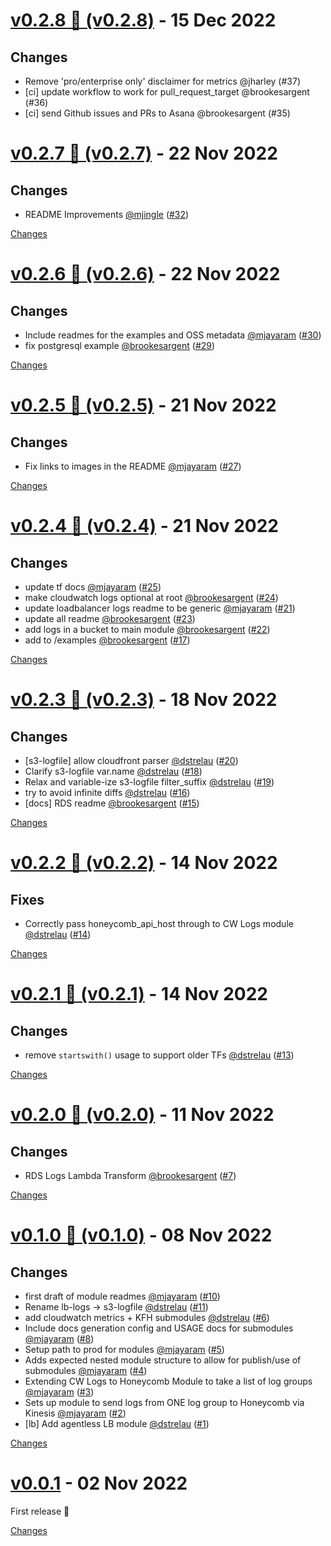 <a name="v0.2.8"></a>
# [v0.2.8 🌈 (v0.2.8)](https://github.com/honeycombio/terraform-aws-honeycomb-integrations/releases/tag/v0.2.8) - 15 Dec 2022

## Changes

- Remove 'pro/enterprise only' disclaimer for metrics @jharley (#37)
- [ci] update workflow to work for pull\_request\_target @brookesargent (#36)
- [ci] send Github issues and PRs to Asana @brookesargent (#35)

<a name="v0.2.7"></a>
# [v0.2.7 🌈 (v0.2.7)](https://github.com/honeycombio/terraform-aws-honeycomb-integrations/releases/tag/v0.2.7) - 22 Nov 2022

## Changes

- README Improvements [@mjingle](https://github.com/mjingle) ([#32](https://github.com/honeycombio/terraform-aws-honeycomb-integrations/issues/32))


[Changes][v0.2.7]


<a name="v0.2.6"></a>
# [v0.2.6 🌈 (v0.2.6)](https://github.com/honeycombio/terraform-aws-honeycomb-integrations/releases/tag/v0.2.6) - 22 Nov 2022

## Changes

- Include readmes for the examples and OSS metadata [@mjayaram](https://github.com/mjayaram) ([#30](https://github.com/honeycombio/terraform-aws-honeycomb-integrations/issues/30))
- fix postgresql example [@brookesargent](https://github.com/brookesargent) ([#29](https://github.com/honeycombio/terraform-aws-honeycomb-integrations/issues/29))


[Changes][v0.2.6]


<a name="v0.2.5"></a>
# [v0.2.5 🌈 (v0.2.5)](https://github.com/honeycombio/terraform-aws-honeycomb-integrations/releases/tag/v0.2.5) - 21 Nov 2022

## Changes

- Fix links to images in the README [@mjayaram](https://github.com/mjayaram) ([#27](https://github.com/honeycombio/terraform-aws-honeycomb-integrations/issues/27))


[Changes][v0.2.5]


<a name="v0.2.4"></a>
# [v0.2.4 🌈 (v0.2.4)](https://github.com/honeycombio/terraform-aws-honeycomb-integrations/releases/tag/v0.2.4) - 21 Nov 2022

## Changes

- update tf docs [@mjayaram](https://github.com/mjayaram) ([#25](https://github.com/honeycombio/terraform-aws-honeycomb-integrations/issues/25))
- make cloudwatch logs optional at root [@brookesargent](https://github.com/brookesargent) ([#24](https://github.com/honeycombio/terraform-aws-honeycomb-integrations/issues/24))
- update loadbalancer logs readme to be generic [@mjayaram](https://github.com/mjayaram) ([#21](https://github.com/honeycombio/terraform-aws-honeycomb-integrations/issues/21))
- update all readme [@brookesargent](https://github.com/brookesargent) ([#23](https://github.com/honeycombio/terraform-aws-honeycomb-integrations/issues/23))
- add logs in a bucket to main module [@brookesargent](https://github.com/brookesargent) ([#22](https://github.com/honeycombio/terraform-aws-honeycomb-integrations/issues/22))
- add to /examples [@brookesargent](https://github.com/brookesargent) ([#17](https://github.com/honeycombio/terraform-aws-honeycomb-integrations/issues/17))


[Changes][v0.2.4]


<a name="v0.2.3"></a>
# [v0.2.3 🌈 (v0.2.3)](https://github.com/honeycombio/terraform-aws-honeycomb-integrations/releases/tag/v0.2.3) - 18 Nov 2022

## Changes

- [s3-logfile] allow cloudfront parser [@dstrelau](https://github.com/dstrelau) ([#20](https://github.com/honeycombio/terraform-aws-honeycomb-integrations/issues/20))
- Clarify s3-logfile var.name [@dstrelau](https://github.com/dstrelau) ([#18](https://github.com/honeycombio/terraform-aws-honeycomb-integrations/issues/18))
- Relax and variable-ize s3-logfile filter\_suffix [@dstrelau](https://github.com/dstrelau) ([#19](https://github.com/honeycombio/terraform-aws-honeycomb-integrations/issues/19))
- try to avoid infinite diffs [@dstrelau](https://github.com/dstrelau) ([#16](https://github.com/honeycombio/terraform-aws-honeycomb-integrations/issues/16))
- [docs] RDS readme [@brookesargent](https://github.com/brookesargent) ([#15](https://github.com/honeycombio/terraform-aws-honeycomb-integrations/issues/15))


[Changes][v0.2.3]


<a name="v0.2.2"></a>
# [v0.2.2 🌈 (v0.2.2)](https://github.com/honeycombio/terraform-aws-honeycomb-integrations/releases/tag/v0.2.2) - 14 Nov 2022

## Fixes

- Correctly pass honeycomb\_api\_host through to CW Logs module [@dstrelau](https://github.com/dstrelau) ([#14](https://github.com/honeycombio/terraform-aws-honeycomb-integrations/issues/14))


[Changes][v0.2.2]


<a name="v0.2.1"></a>
# [v0.2.1 🌈 (v0.2.1)](https://github.com/honeycombio/terraform-aws-honeycomb-integrations/releases/tag/v0.2.1) - 14 Nov 2022

## Changes

- remove `startswith()` usage to support older TFs [@dstrelau](https://github.com/dstrelau) ([#13](https://github.com/honeycombio/terraform-aws-honeycomb-integrations/issues/13))


[Changes][v0.2.1]


<a name="v0.2.0"></a>
# [v0.2.0 🌈 (v0.2.0)](https://github.com/honeycombio/terraform-aws-honeycomb-integrations/releases/tag/v0.2.0) - 11 Nov 2022

## Changes

- RDS Logs Lambda Transform [@brookesargent](https://github.com/brookesargent) ([#7](https://github.com/honeycombio/terraform-aws-honeycomb-integrations/issues/7))


[Changes][v0.2.0]


<a name="v0.1.0"></a>
# [v0.1.0 🌈 (v0.1.0)](https://github.com/honeycombio/terraform-aws-honeycomb-integrations/releases/tag/v0.1.0) - 08 Nov 2022

## Changes

- first draft of module readmes [@mjayaram](https://github.com/mjayaram) ([#10](https://github.com/honeycombio/terraform-aws-honeycomb-integrations/issues/10))
- Rename lb-logs -> s3-logfile [@dstrelau](https://github.com/dstrelau) ([#11](https://github.com/honeycombio/terraform-aws-honeycomb-integrations/issues/11))
- add cloudwatch metrics + KFH submodules [@dstrelau](https://github.com/dstrelau) ([#6](https://github.com/honeycombio/terraform-aws-honeycomb-integrations/issues/6))
- Include docs generation config and USAGE docs for submodules [@mjayaram](https://github.com/mjayaram) ([#8](https://github.com/honeycombio/terraform-aws-honeycomb-integrations/issues/8))
- Setup path to prod for modules [@mjayaram](https://github.com/mjayaram) ([#5](https://github.com/honeycombio/terraform-aws-honeycomb-integrations/issues/5))
- Adds expected nested module structure to allow for publish/use of submodules [@mjayaram](https://github.com/mjayaram) ([#4](https://github.com/honeycombio/terraform-aws-honeycomb-integrations/issues/4))
- Extending CW Logs to Honeycomb Module to take a list of log groups [@mjayaram](https://github.com/mjayaram) ([#3](https://github.com/honeycombio/terraform-aws-honeycomb-integrations/issues/3))
- Sets up module to send logs from ONE log group to Honeycomb via Kinesis [@mjayaram](https://github.com/mjayaram) ([#2](https://github.com/honeycombio/terraform-aws-honeycomb-integrations/issues/2))
- [lb] Add agentless LB module [@dstrelau](https://github.com/dstrelau) ([#1](https://github.com/honeycombio/terraform-aws-honeycomb-integrations/issues/1))


[Changes][v0.1.0]


<a name="v0.0.1"></a>
# [v0.0.1](https://github.com/honeycombio/terraform-aws-honeycomb-integrations/releases/tag/v0.0.1) - 02 Nov 2022

First release 🎉 

[Changes][v0.0.1]


[v0.2.7]: https://github.com/honeycombio/terraform-aws-honeycomb-integrations/compare/v0.2.6...v0.2.7
[v0.2.6]: https://github.com/honeycombio/terraform-aws-honeycomb-integrations/compare/v0.2.5...v0.2.6
[v0.2.5]: https://github.com/honeycombio/terraform-aws-honeycomb-integrations/compare/v0.2.4...v0.2.5
[v0.2.4]: https://github.com/honeycombio/terraform-aws-honeycomb-integrations/compare/v0.2.3...v0.2.4
[v0.2.3]: https://github.com/honeycombio/terraform-aws-honeycomb-integrations/compare/v0.2.2...v0.2.3
[v0.2.2]: https://github.com/honeycombio/terraform-aws-honeycomb-integrations/compare/v0.2.1...v0.2.2
[v0.2.1]: https://github.com/honeycombio/terraform-aws-honeycomb-integrations/compare/v0.2.0...v0.2.1
[v0.2.0]: https://github.com/honeycombio/terraform-aws-honeycomb-integrations/compare/v0.1.0...v0.2.0
[v0.1.0]: https://github.com/honeycombio/terraform-aws-honeycomb-integrations/compare/v0.0.1...v0.1.0
[v0.0.1]: https://github.com/honeycombio/terraform-aws-honeycomb-integrations/tree/v0.0.1

 <!-- Generated by https://github.com/rhysd/changelog-from-release -->
